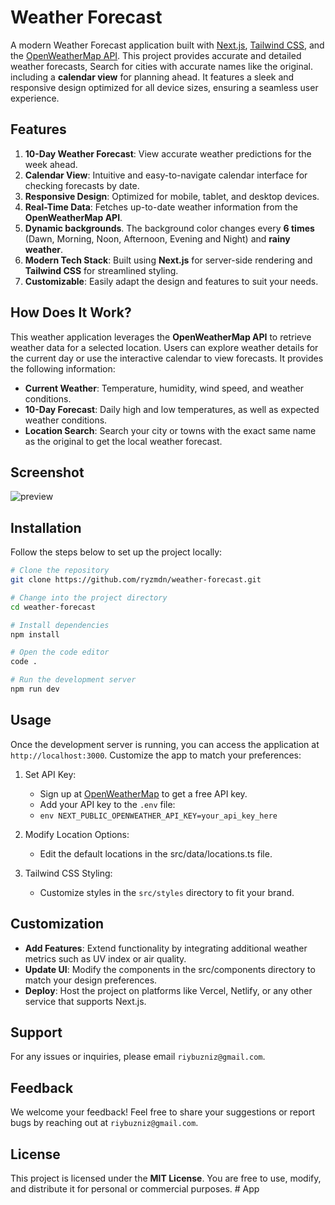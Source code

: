 # Weather Forecast

A modern Weather Forecast application built with [Next.js](https://nextjs.org/), [Tailwind CSS](https://tailwindcss.com/), and the [OpenWeatherMap API](https://openweathermap.org/). This project provides accurate and detailed weather forecasts, Search for cities with accurate names like the original. including a **calendar view** for planning ahead. It features a sleek and responsive design optimized for all device sizes, ensuring a seamless user experience.

## Features

1. **10-Day Weather Forecast**: View accurate weather predictions for the week ahead.
2. **Calendar View**: Intuitive and easy-to-navigate calendar interface for checking forecasts by date.
3. **Responsive Design**: Optimized for mobile, tablet, and desktop devices.
4. **Real-Time Data**: Fetches up-to-date weather information from the **OpenWeatherMap API**.
5. **Dynamic backgrounds**. The background color changes every **6 times** (Dawn, Morning, Noon, Afternoon, Evening and Night) and **rainy weather**.
6. **Modern Tech Stack**: Built using **Next.js** for server-side rendering and **Tailwind CSS** for streamlined styling.
7. **Customizable**: Easily adapt the design and features to suit your needs.

## How Does It Work?

This weather application leverages the **OpenWeatherMap API** to retrieve weather data for a selected location. Users can explore weather details for the current day or use the interactive calendar to view forecasts. It provides the following information:

- **Current Weather**: Temperature, humidity, wind speed, and weather conditions.
- **10-Day Forecast**: Daily high and low temperatures, as well as expected weather conditions.
- **Location Search**: Search your city or towns with the exact same name as the original to get the local weather forecast.

## Screenshot

![preview](https://github.com/user-attachments/assets/c01fb3e0-ebb9-4da1-8cac-980f6b35daf1)

## Installation

Follow the steps below to set up the project locally:

```bash
# Clone the repository
git clone https://github.com/ryzmdn/weather-forecast.git

# Change into the project directory
cd weather-forecast

# Install dependencies
npm install

# Open the code editor
code .

# Run the development server
npm run dev
```

## Usage

Once the development server is running, you can access the application at `http://localhost:3000`. Customize the app to match your preferences:

1. Set API Key:
    - Sign up at [OpenWeatherMap](https://openweathermap.org/) to get a free API key.
    - Add your API key to the `.env` file:
    - ```env NEXT_PUBLIC_OPENWEATHER_API_KEY=your_api_key_here```
2. Modify Location Options:
    - Edit the default locations in the src/data/locations.ts file.

3. Tailwind CSS Styling:
    - Customize styles in the `src/styles` directory to fit your brand.

## Customization

- **Add Features**: Extend functionality by integrating additional weather metrics such as UV index or air quality.
- **Update UI**: Modify the components in the src/components directory to match your design preferences.
- **Deploy**: Host the project on platforms like Vercel, Netlify, or any other service that supports Next.js.

## Support

For any issues or inquiries, please email `riybuzniz@gmail.com`.

## Feedback

We welcome your feedback! Feel free to share your suggestions or report bugs by reaching out at `riybuzniz@gmail.com`.

## License

This project is licensed under the **MIT License**. You are free to use, modify, and distribute it for personal or commercial purposes.
#   A p p  
 